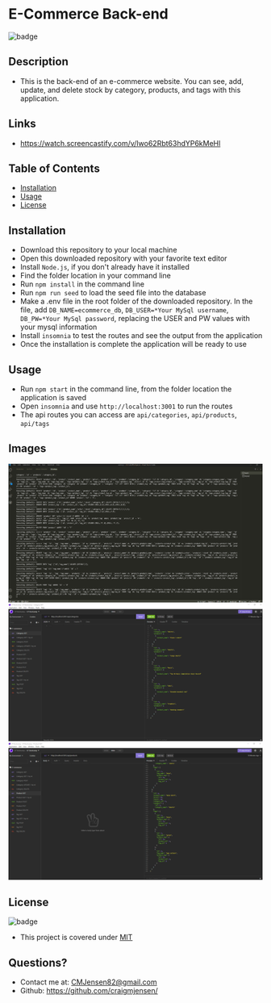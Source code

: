# E-Commerce Back-end

![badge](https://img.shields.io/badge/license-MIT-orange)

## Description

- This is the back-end of an e-commerce website. You can see, add, update, and delete stock by category, products, and tags with this application.

## Links

- https://watch.screencastify.com/v/Iwo62Rbt63hdYP6kMeHl

## Table of Contents

- [Installation](#installation)
- [Usage](#usage)
- [License](#license)

## Installation

- Download this repository to your local machine
- Open this downloaded repository with your favorite text editor
- Install `Node.js`, if you don't already have it installed
- Find the folder location in your command line
- Run `npm install` in the command line
- Run `npm run seed` to load the seed file into the database
- Make a .env file in the root folder of the downloaded repository. In the file, add `DB_NAME=ecommerce_db`, `DB_USER=*Your MySql username`, `DB_PW=*Your MySql password`, replacing the USER and PW values with your mysql information
- Install `insomnia` to test the routes and see the output from the application
- Once the installation is complete the application will be ready to use

## Usage

- Run `npm start` in the command line, from the folder location the application is saved
- Open `insomnia` and use `http://localhost:3001` to run the routes
- The api routes you can access are `api/categories`, `api/products`, `api/tags`

## Images

![VSCODE image of sql](images/ecommerce-vscode.png)
![INSOMNIA image](images/ecommerce-insomnia-1.png)
![INSOMNIA image](images/ecommerce-insomnia-2.png)

## License

![badge](https://img.shields.io/badge/license-MIT-orange)

- This project is covered under [MIT](https://choosealicense.com/licenses/mit/)

## Questions?

- Contact me at: CMJensen82@gmail.com
- Github: https://github.com/craigmjensen/
